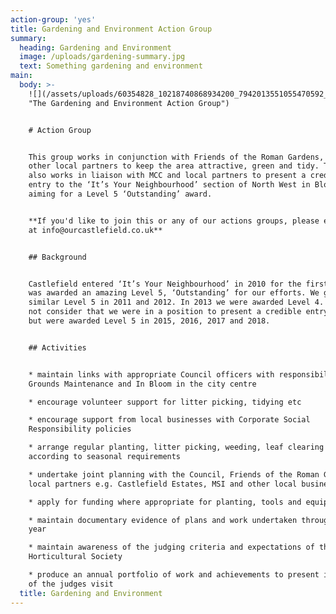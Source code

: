 ```yaml
---
action-group: 'yes'
title: Gardening and Environment Action Group
summary:
  heading: Gardening and Environment
  image: /uploads/gardening-summary.jpg
  text: Something gardening and environment
main:
  body: >-
    ![](/assets/uploads/60354828_10218740868934200_7942013551055470592_o.jpg
    "The Gardening and Environment Action Group")


    # Action Group


    This group works in conjunction with Friends of the Roman Gardens, MCC and
    other local partners to keep the area attractive, green and tidy. The group
    also works in liaison with MCC and local partners to present a credible
    entry to the ‘It’s Your Neighbourhood’ section of North West in Bloom,
    aiming for a Level 5 ‘Outstanding’ award.


    **If you'd like to join this or any of our actions groups, please email us
    at info@ourcastlefield.co.uk**


    ## Background


    Castlefield entered ‘It’s Your Neighbourhood’ in 2010 for the first time and
    was awarded an amazing Level 5, ‘Outstanding’ for our efforts. We gained a
    similar Level 5 in 2011 and 2012. In 2013 we were awarded Level 4. We did
    not consider that we were in a position to present a credible entry in 2014
    but were awarded Level 5 in 2015, 2016, 2017 and 2018.


    ## Activities


    * maintain links with appropriate Council officers with responsibility for
    Grounds Maintenance and In Bloom in the city centre

    * encourage volunteer support for litter picking, tidying etc 

    * encourage support from local businesses with Corporate Social
    Responsibility policies

    * arrange regular planting, litter picking, weeding, leaf clearing etc
    according to seasonal requirements

    * undertake joint planning with the Council, Friends of the Roman Gardens &
    local partners e.g. Castlefield Estates, MSI and other local businesses

    * apply for funding where appropriate for planting, tools and equipment etc

    * maintain documentary evidence of plans and work undertaken throughout the
    year

    * maintain awareness of the judging criteria and expectations of the Royal
    Horticultural Society

    * produce an annual portfolio of work and achievements to present in advance
    of the judges visit
  title: Gardening and Environment
---
```


